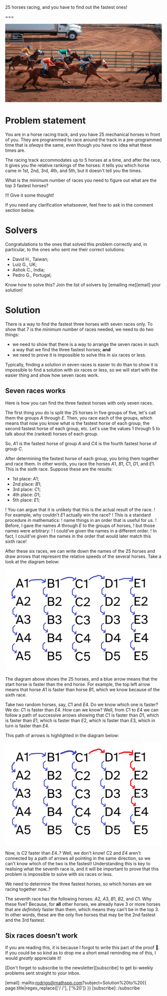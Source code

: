 25 horses racing, and you have to find out the fastest ones!

===

![](thumbnail.png "Photo by Dallas Reedy on Unsplash.")


# Problem statement

You are in a horse racing track, and you have 25 mechanical horses in front of you.
They are programmed to race around the track in a pre-programmed time that is _always_ the same,
even though you have no idea what these times are.

The racing track accommodates up to 5 horses at a time,
and after the race, it gives you the relative rankings of the horses:
it tells you which horse came in 1st, 2nd, 3rd, 4th, and 5th,
but it doesn't tell you the times.

What is the minimum number of races you need to figure out what are the top 3 fastest horses?

!!! Give it some thought!

If you need any clarification whatsoever, feel free to ask in the comment section below.


# Solvers

Congratulations to the ones that solved this problem correctly and, in particular, to the ones
who sent me their correct solutions:

 - David H., Taiwan;
 - Luiz G., UK;
 - Ashok C., India;
 - Pedro G., Portugal;

Know how to solve this?
Join the list of solvers by [emailing me][email] your solution!


# Solution

There is a way to find the fastest three horses with seven races only.
To show that 7 is the _minimum_ number of races needed,
we need to do two things:

 - we need to show that there is a way to arrange the seven races in such a way that we find the three fastest horses; **and**
 - we need to prove it is impossible to solve this in six races or less.

Typically, finding a solution in seven races is easier to do than to show it is impossible to find a solution with six races or less,
so we will start with the easier thing and show how seven races work.


## Seven races works

Here is how you can find the three fastest horses with only seven races.

The first thing you do is split the 25 horses in five groups of five,
let's call them the groups $A$ through $E$.
Then, you race each of the groups,
which means that now you know what is the fastest horse of each group,
the second fastest horse of each group, etc.
Let's use the values $1$ through $5$ to talk about the (ranked) horses of each group.

So, $A1$ is the fastest horse of group $A$ and $C4$ is the fourth fastest horse of group $C$.

After determining the fastest horse of each group, you bring them together and race them.
In other words, you race the horses $A1$, $B1$, $C1$, $D1$, and $E1$.
This is the sixth race. Suppose these are the results:

 - 1st place: $A1$;
 - 2nd place: $B1$;
 - 3rd place: $C1$;
 - 4th place: $D1$;
 - 5th place: $E1$;

! You can argue that it is unlikely that this is the actual result of the race.
! For example, why couldn't $E1$ actually win the race?
! This is a standard procedure in mathematics:
! name things in an order that is useful for us.
! Before, I gave the names $A$ through $E$ to the groups of horses,
! but those names were arbitrary:
! I could've given the names in a different order.
! In fact, I could've given the names in the order that would later match this sixth race!

After these six races, we can write down the names of the 25 horses and draw arrows that represent the relative speeds of the several horses.
Take a look at the diagram below:

![A rectangular canvas with 5 columns and 5 rows with the labels A1 through E5, the letters A to E change with the columns and the numbers 1 to 5 change with the rows. Downward pointing arrows join all elements of each column and the first row has right pointing arrows from A1 to B1, to C1, to D1, and to E1.](_six_races.webp "Diagram representing horse relative speeds.")

The diagram above shows the 25 horses, and a blue arrow means that the start horse is faster than the end horse.
For example, the top left arrow means that horse $A1$ is faster than horse $B1$,
which we know because of the sixth race.

Take two random horses, say, $C1$ and $E4$.
Do we know which one is faster?
We do: $C1$ is faster than $E4$.
How can we know?
Well, from $C1$ to $E4$ we can follow a path of successive arrows showing that $C1$ is faster than $D1$,
which is faster than $E1$, which is faster than $E2$, which is faster than $E3$,
which in turn is faster than $E4$.

This path of arrows is highlighted in the diagram below:

![The same diagram as before, but the arrows C1 to D1, D1 to E1, E1 to E2, E2 to E3, and E3 to E4, are in an accent colour.](_six_races_fast_path.webp "The path of arrows proving that $C1$ is faster than $E4$.")

Now, is $C2$ faster than $E4$..?
Well, we don't know!
$C2$ and $E4$ aren't connected by a path of arrows all pointing in the same direction,
so we can't know which of the two is the fastest!
Understanding this is key to realising what the seventh race is,
and it will be important to prove that this problem is impossible to solve with six races or less.

We need to determine the three fastest horses, so which horses are we racing together now..?

The seventh race has the following horses: $A2$, $A3$, $B1$, $B2$, and $C1$.
Why these five?
Because, for **all** other horses, we already have 3 or more horses that are _definitely_ faster than them,
which means they can't be in the top 3.
In other words, these are the only five horses that may be the 2nd fastest and the 3rd fastest.


## Six races doesn't work

If you are reading this, it is because I forgot to write this part of the proof 🤦.
If you could be so kind as to drop me a short email reminding me of this, I would _greatly_ appreciate it!


[Don't forget to subscribe to the newsletter][subscribe] to get bi-weekly
problems sent straight to your inbox.

[email]: mailto:rodrigo@mathspp.com?subject=Solution%20to%20{{ page.title|regex_replace(['/ /'], ['%20']) }}
[subscribe]: /subscribe
